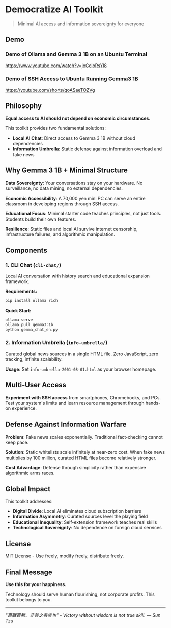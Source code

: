 # Democratize AI Toolkit

> Minimal AI access and information sovereignty for everyone

## Demo
### Demo of Ollama and Gemma 3 1B on an Ubuntu Terminal
https://www.youtube.com/watch?v=joCcloRsYl8

### Demo of SSH Access to Ubuntu Running Gemma3 1B
https://youtube.com/shorts/qoASaeTOZVg

## Philosophy

**Equal access to AI should not depend on economic circumstances.**

This toolkit provides two fundamental solutions:
- **Local AI Chat**: Direct access to Gemma 3 1B without cloud dependencies
- **Information Umbrella**: Static defense against information overload and fake news

## Why Gemma 3 1B + Minimal Structure

**Data Sovereignty**: Your conversations stay on your hardware. No surveillance, no data mining, no external dependencies.

**Economic Accessibility**: A 70,000 yen mini PC can serve an entire classroom in developing regions through SSH access.

**Educational Focus**: Minimal starter code teaches principles, not just tools. Students build their own features.

**Resilience**: Static files and local AI survive internet censorship, infrastructure failures, and algorithmic manipulation.

## Components

### 1. CLI Chat (`cli-chat/`)
Local AI conversation with history search and educational expansion framework.

**Requirements:**
```bash
pip install ollama rich
```

**Quick Start:**
```bash
ollama serve
ollama pull gemma3:1b
python gemma_chat_en.py
```

### 2. Information Umbrella (`info-umbrella/`)
Curated global news sources in a single HTML file. Zero JavaScript, zero tracking, infinite scalability.

**Usage:** Set `info-umbrella-2001-08-01.html` as your browser homepage.

## Multi-User Access

**Experiment with SSH access** from smartphones, Chromebooks, and PCs. Test your system's limits and learn resource management through hands-on experience.

## Defense Against Information Warfare

**Problem**: Fake news scales exponentially. Traditional fact-checking cannot keep pace.

**Solution**: Static whitelists scale infinitely at near-zero cost. When fake news multiplies by 100 million, curated HTML files become relatively stronger.

**Cost Advantage**: Defense through simplicity rather than expensive algorithmic arms races.

## Global Impact

This toolkit addresses:
- **Digital Divide**: Local AI eliminates cloud subscription barriers
- **Information Asymmetry**: Curated sources level the playing field
- **Educational Inequality**: Self-extension framework teaches real skills
- **Technological Sovereignty**: No dependence on foreign cloud services

## License

MIT License - Use freely, modify freely, distribute freely.

## Final Message

**Use this for your happiness.**

Technology should serve human flourishing, not corporate profits. This toolkit belongs to you.

---

*"百戰百勝、非善之善者也" - Victory without wisdom is not true skill. — Sun Tzu*
